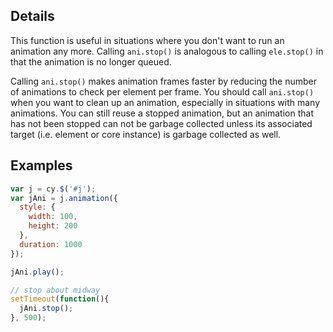 ## Details

This function is useful in situations where you don't want to run an animation any more.  Calling `ani.stop()` is analogous to calling `ele.stop()` in that the animation is no longer queued.  

Calling `ani.stop()` makes animation frames faster by reducing the number of animations to check per element per frame.  You should call `ani.stop()` when you want to clean up an animation, especially in situations with many animations.  You can still reuse a stopped animation, but an animation that has not been stopped can not be garbage collected unless its associated target (i.e. element or core instance) is garbage collected as well.


## Examples

```js
var j = cy.$('#j');
var jAni = j.animation({
  style: {
    width: 100,
    height: 200
  },
  duration: 1000
});

jAni.play();

// stop about midway
setTimeout(function(){
  jAni.stop();
}, 500);
```
